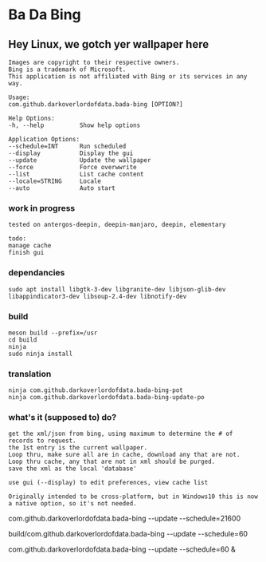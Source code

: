 # Ba Da Bing
## Hey Linux, we gotch yer wallpaper here



    Images are copyright to their respective owners. 
    Bing is a trademark of Microsoft. 
    This application is not affiliated with Bing or its services in any way.

    Usage:
    com.github.darkoverlordofdata.bada-bing [OPTION?]

    Help Options:
    -h, --help          Show help options

    Application Options:
    --schedule=INT      Run scheduled
    --display           Display the gui
    --update            Update the wallpaper
    --force             Force overwwrite
    --list              List cache content
    --locale=STRING     Locale
    --auto              Auto start



### work in progress

    tested on antergos-deepin, deepin-manjaro, deepin, elementary

    todo:
    manage cache
    finish gui

### dependancies

    sudo apt install libgtk-3-dev libgranite-dev libjson-glib-dev libappindicator3-dev libsoup-2.4-dev libnotify-dev




### build

    meson build --prefix=/usr
    cd build
    ninja
    sudo ninja install

### translation

    ninja com.github.darkoverlordofdata.bada-bing-pot
    ninja com.github.darkoverlordofdata.bada-bing-update-po


### what's it (supposed to) do?

    get the xml/json from bing, using maximum to determine the # of records to request.
    the 1st entry is the current wallpaper.
    Loop thru, make sure all are in cache, download any that are not.
    Loop thru cache, any that are not in xml should be purged.
    save the xml as the local 'database'

    use gui (--display) to edit preferences, view cache list

    Originally intended to be cross-platform, but in Windows10 this is now a native option, so it's not needed.


com.github.darkoverlordofdata.bada-bing --update --schedule=21600

build/com.github.darkoverlordofdata.bada-bing --update --schedule=60

com.github.darkoverlordofdata.bada-bing --update --schedule=60 &